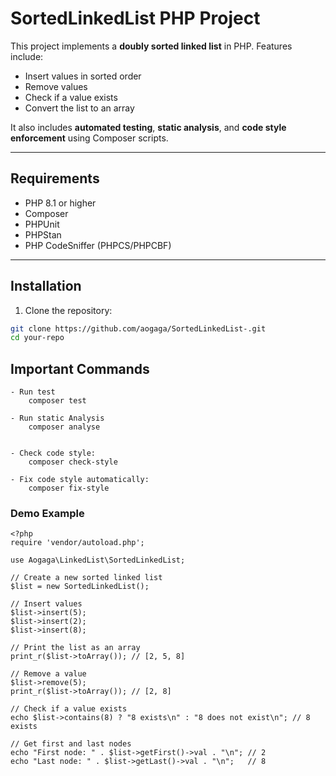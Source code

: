 # SortedLinkedList PHP Project

This project implements a **doubly sorted linked list** in PHP. Features include:

- Insert values in sorted order
- Remove values
- Check if a value exists
- Convert the list to an array

It also includes **automated testing**, **static analysis**, and **code style enforcement** using Composer scripts.

---

## Requirements

- PHP 8.1 or higher
- Composer
- PHPUnit
- PHPStan
- PHP CodeSniffer (PHPCS/PHPCBF)

---

## Installation

1. Clone the repository:

```bash
git clone https://github.com/aogaga/SortedLinkedList-.git
cd your-repo
```

## Important Commands 
```
- Run test
    composer test

- Run static Analysis
    composer analyse


- Check code style:
    composer check-style
    
- Fix code style automatically:
    composer fix-style
```
### Demo Example

```angular2html
<?php
require 'vendor/autoload.php';

use Aogaga\LinkedList\SortedLinkedList;

// Create a new sorted linked list
$list = new SortedLinkedList();

// Insert values
$list->insert(5);
$list->insert(2);
$list->insert(8);

// Print the list as an array
print_r($list->toArray()); // [2, 5, 8]

// Remove a value
$list->remove(5);
print_r($list->toArray()); // [2, 8]

// Check if a value exists
echo $list->contains(8) ? "8 exists\n" : "8 does not exist\n"; // 8 exists

// Get first and last nodes
echo "First node: " . $list->getFirst()->val . "\n"; // 2
echo "Last node: " . $list->getLast()->val . "\n";   // 8

```